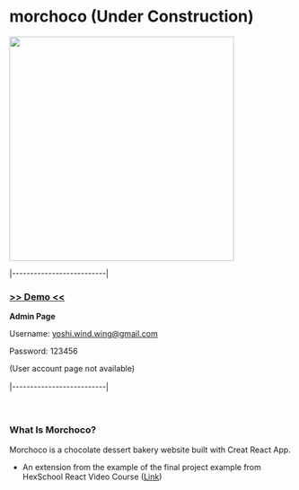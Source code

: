 # morchoco (Under Construction)

<img src="https://imgur.com/5GENpFH.jpg" width="400">  
  
|--------------------------|
### [>> Demo <<](https://yoshiyyc.github.io/morchoco/)
**Admin Page**

Username: yoshi.wind.wing@gmail.com  

Password: 123456   

(User account page not available)  

|--------------------------|　    

　 
　
### What Is Morchoco?
Morchoco is a chocolate dessert bakery website built with Creat React App. 
* An extension from the example of the final project example from HexSchool React Video Course ([Link](https://github.com/hexschool/react-course-final-commit))
